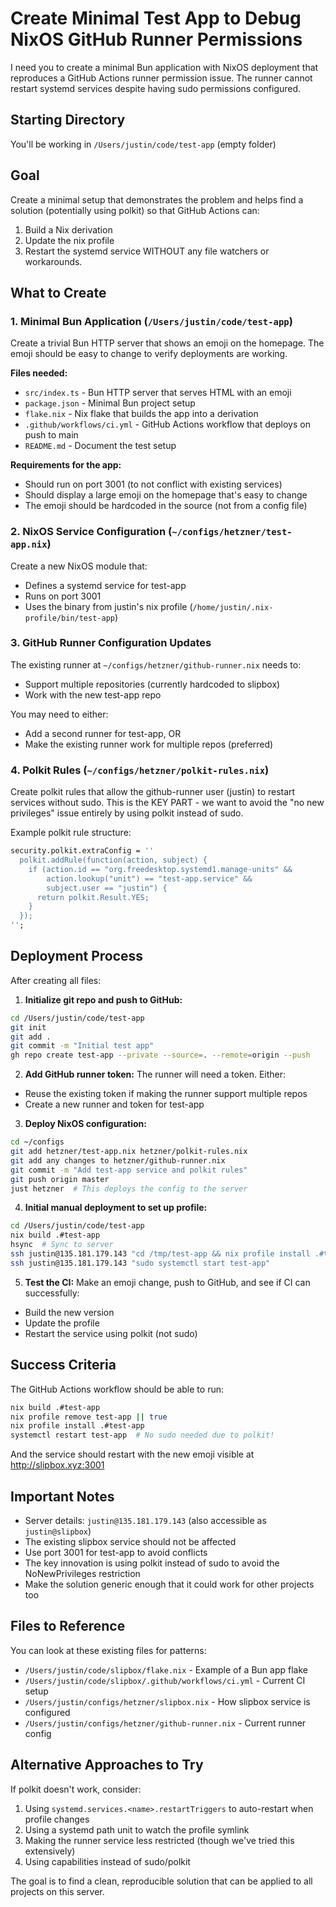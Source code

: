 # Create Minimal Test App to Debug NixOS GitHub Runner Permissions

I need you to create a minimal Bun application with NixOS deployment that reproduces a GitHub Actions runner permission issue. The runner cannot restart systemd services despite having sudo permissions configured.

## Starting Directory
You'll be working in `/Users/justin/code/test-app` (empty folder)

## Goal
Create a minimal setup that demonstrates the problem and helps find a solution (potentially using polkit) so that GitHub Actions can:
1. Build a Nix derivation
2. Update the nix profile 
3. Restart the systemd service
WITHOUT any file watchers or workarounds.

## What to Create

### 1. Minimal Bun Application (`/Users/justin/code/test-app`)

Create a trivial Bun HTTP server that shows an emoji on the homepage. The emoji should be easy to change to verify deployments are working.

**Files needed:**
- `src/index.ts` - Bun HTTP server that serves HTML with an emoji
- `package.json` - Minimal Bun project setup
- `flake.nix` - Nix flake that builds the app into a derivation
- `.github/workflows/ci.yml` - GitHub Actions workflow that deploys on push to main
- `README.md` - Document the test setup

**Requirements for the app:**
- Should run on port 3001 (to not conflict with existing services)
- Should display a large emoji on the homepage that's easy to change
- The emoji should be hardcoded in the source (not from a config file)

### 2. NixOS Service Configuration (`~/configs/hetzner/test-app.nix`)

Create a new NixOS module that:
- Defines a systemd service for test-app
- Runs on port 3001
- Uses the binary from justin's nix profile (`/home/justin/.nix-profile/bin/test-app`)

### 3. GitHub Runner Configuration Updates

The existing runner at `~/configs/hetzner/github-runner.nix` needs to:
- Support multiple repositories (currently hardcoded to slipbox)
- Work with the new test-app repo

You may need to either:
- Add a second runner for test-app, OR
- Make the existing runner work for multiple repos (preferred)

### 4. Polkit Rules (`~/configs/hetzner/polkit-rules.nix`)

Create polkit rules that allow the github-runner user (justin) to restart services without sudo. This is the KEY PART - we want to avoid the "no new privileges" issue entirely by using polkit instead of sudo.

Example polkit rule structure:
```nix
security.polkit.extraConfig = ''
  polkit.addRule(function(action, subject) {
    if (action.id == "org.freedesktop.systemd1.manage-units" &&
        action.lookup("unit") == "test-app.service" &&
        subject.user == "justin") {
      return polkit.Result.YES;
    }
  });
'';
```

## Deployment Process

After creating all files:

1. **Initialize git repo and push to GitHub:**
```bash
cd /Users/justin/code/test-app
git init
git add .
git commit -m "Initial test app"
gh repo create test-app --private --source=. --remote=origin --push
```

2. **Add GitHub runner token:**
The runner will need a token. Either:
- Reuse the existing token if making the runner support multiple repos
- Create a new runner and token for test-app

3. **Deploy NixOS configuration:**
```bash
cd ~/configs
git add hetzner/test-app.nix hetzner/polkit-rules.nix
git add any changes to hetzner/github-runner.nix
git commit -m "Add test-app service and polkit rules"
git push origin master
just hetzner  # This deploys the config to the server
```

4. **Initial manual deployment to set up profile:**
```bash
cd /Users/justin/code/test-app
nix build .#test-app
hsync  # Sync to server
ssh justin@135.181.179.143 "cd /tmp/test-app && nix profile install .#test-app"
ssh justin@135.181.179.143 "sudo systemctl start test-app"
```

5. **Test the CI:**
Make an emoji change, push to GitHub, and see if CI can successfully:
- Build the new version
- Update the profile
- Restart the service using polkit (not sudo)

## Success Criteria

The GitHub Actions workflow should be able to run:
```bash
nix build .#test-app
nix profile remove test-app || true
nix profile install .#test-app
systemctl restart test-app  # No sudo needed due to polkit!
```

And the service should restart with the new emoji visible at http://slipbox.xyz:3001

## Important Notes

- Server details: `justin@135.181.179.143` (also accessible as `justin@slipbox`)
- The existing slipbox service should not be affected
- Use port 3001 for test-app to avoid conflicts
- The key innovation is using polkit instead of sudo to avoid the NoNewPrivileges restriction
- Make the solution generic enough that it could work for other projects too

## Files to Reference

You can look at these existing files for patterns:
- `/Users/justin/code/slipbox/flake.nix` - Example of a Bun app flake
- `/Users/justin/code/slipbox/.github/workflows/ci.yml` - Current CI setup
- `/Users/justin/configs/hetzner/slipbox.nix` - How slipbox service is configured
- `/Users/justin/configs/hetzner/github-runner.nix` - Current runner config

## Alternative Approaches to Try

If polkit doesn't work, consider:
1. Using `systemd.services.<name>.restartTriggers` to auto-restart when profile changes
2. Using a systemd path unit to watch the profile symlink
3. Making the runner service less restricted (though we've tried this extensively)
4. Using capabilities instead of sudo/polkit

The goal is to find a clean, reproducible solution that can be applied to all projects on this server.